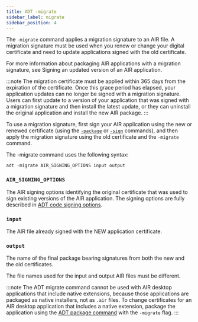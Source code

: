 ```yaml
---
title: ADT -migrate
sidebar_label: migrate
sidebar_position: 4
---
```


The `-migrate` command applies a migration signature to an AIR file. A migration signature must be used when you renew or change your digital certificate and need to update applications signed with the old certificate.

For more information about packaging AIR applications with a migration signature, see Signing an updated version of an AIR application.

:::note
The migration certificate must be applied within 365 days from the expiration of the certificate. Once this grace period has elapsed, your application updates can no longer be signed with a migration signature. Users can first update to a version of your application that was signed with a migration signature and then install the latest update, or they can uninstall the original application and install the new AIR package.
:::

To use a migration signature, first sign your AIR application using the new or renewed certificate (using the [`-package`](package.md) or [`-sign`](sign.md) commands), and then apply the migration signature using the old certificate and the `-migrate` command.

The -migrate command uses the following syntax:

```
adt -migrate AIR_SIGNING_OPTIONS input output
```

### `AIR_SIGNING_OPTIONS`

The AIR signing options identifying the original certificate that was used to sign existing versions of the AIR application. The signing options are fully described in [ADT code signing options](../option-sets/code-signing-options.md).

### `input`

The AIR file already signed with the NEW application certificate.

### `output`

The name of the final package bearing signatures from both the new and the old certificates.


The file names used for the input and output AIR files must be different.


:::note
The ADT migrate command cannot be used with AIR desktop applications that include native extensions, because those applications are packaged as native installers, not as `.air` files. To change certificates for an AIR desktop application that includes a native extension, package the application using the [ADT package command](package.md) with the `-migrate` flag.
:::